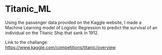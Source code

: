 # Titanic_ML
Using the passenger data provided on the Kaggle website, I made a Machine Learning model of Logistic Regression to predict the survival of an individual on the Titanic Ship that sank in 1912.


Link to the challange: https://www.kaggle.com/competitions/titanic/overview
